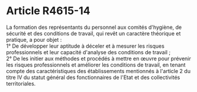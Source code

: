 # Article R4615-14

  
La formation des représentants du personnel aux comités d'hygiène, de sécurité et des conditions de travail, qui revêt un caractère théorique et pratique, a pour objet :   
1° De développer leur aptitude à déceler et à mesurer les risques professionnels et leur capacité d'analyse des conditions de travail ;   
2° De les initier aux méthodes et procédés à mettre en œuvre pour prévenir les risques professionnels et améliorer les conditions de travail, en tenant compte des caractéristiques des établissements mentionnés à l'article 2 du titre IV du statut général des fonctionnaires de l'Etat et des collectivités territoriales.